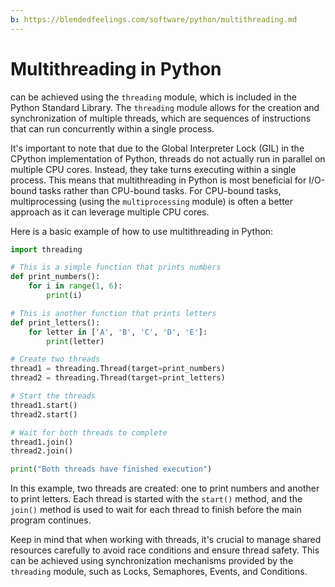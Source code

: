 ```yaml
---
b: https://blendedfeelings.com/software/python/multithreading.md
---
```


# Multithreading in Python 
can be achieved using the `threading` module, which is included in the Python Standard Library. The `threading` module allows for the creation and synchronization of multiple threads, which are sequences of instructions that can run concurrently within a single process.

It's important to note that due to the Global Interpreter Lock (GIL) in the CPython implementation of Python, threads do not actually run in parallel on multiple CPU cores. Instead, they take turns executing within a single process. This means that multithreading in Python is most beneficial for I/O-bound tasks rather than CPU-bound tasks. For CPU-bound tasks, multiprocessing (using the `multiprocessing` module) is often a better approach as it can leverage multiple CPU cores.

Here is a basic example of how to use multithreading in Python:

```python
import threading

# This is a simple function that prints numbers
def print_numbers():
    for i in range(1, 6):
        print(i)

# This is another function that prints letters
def print_letters():
    for letter in ['A', 'B', 'C', 'D', 'E']:
        print(letter)

# Create two threads
thread1 = threading.Thread(target=print_numbers)
thread2 = threading.Thread(target=print_letters)

# Start the threads
thread1.start()
thread2.start()

# Wait for both threads to complete
thread1.join()
thread2.join()

print("Both threads have finished execution")
```

In this example, two threads are created: one to print numbers and another to print letters. Each thread is started with the `start()` method, and the `join()` method is used to wait for each thread to finish before the main program continues.

Keep in mind that when working with threads, it's crucial to manage shared resources carefully to avoid race conditions and ensure thread safety. This can be achieved using synchronization mechanisms provided by the `threading` module, such as Locks, Semaphores, Events, and Conditions.